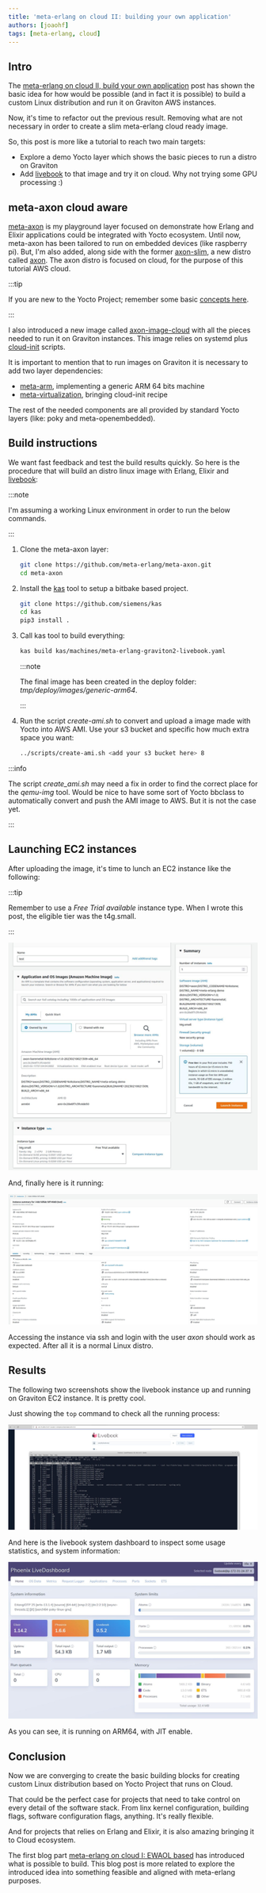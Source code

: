 ```yaml
---
title: 'meta-erlang on cloud II: building your own application'
authors: [joaohf]
tags: [meta-erlang, cloud]
---
```


<!---

- The previous blog has showed how to use EWAOL and adds meta-erlang support to it
- Now it's time to create something more tiny with only the components that we need
- meta-xpto for cloud erlang/elixir services
- How to create an image
- Publish to AWS AMI
- Run a instance
- Conclusion

-->

## Intro

The
[meta-erlang on cloud II, build your own application](/blog/2023/02/04/index)
post has shown the basic idea for how would be possible (and in fact it is
possible) to build a custom Linux distribution and run it on Graviton AWS
instances.

Now, it's time to refactor out the previous result. Removing what are not
necessary in order to create a slim meta-erlang cloud ready image.

So, this post is more like a tutorial to reach two main targets:

- Explore a demo Yocto layer which shows the basic pieces to run a distro on
  Graviton
- Add [livebook](https://livebook.dev/) to that image and try it on cloud. Why
  not trying some GPU processing :)

## meta-axon cloud aware

[meta-axon](https://github.com/meta-erlang/meta-axon) is my playground layer
focused on demonstrate how Erlang and Elixir applications could be integrated
with Yocto ecosystem. Until now, meta-axon has been tailored to run on embedded
devices (like raspberry pi). But, I'm also added, along side with the former
[axon-slim](https://github.com/meta-erlang/meta-axon/conf/distro/axon.conf), a
new distro called
[axon](https://github.com/meta-erlang/meta-axon/conf/distro/axon.conf). The axon
distro is focused on cloud, for the purpose of this tutorial AWS cloud.

:::tip

If you are new to the Yocto Project; remember some basic
[concepts here](https://docs.yoctoproject.org/overview-manual/concepts.html#yocto-project-concepts).

:::

I also introduced a new image called
[axon-image-cloud](https://github.com/meta-erlang/meta-axon/recipes-extented/image/axon-image-cloud.bb)
with all the pieces needed to run it on Graviton instances. This image relies on
systemd plus [cloud-init](https://cloud-init.io/) scripts.

It is important to mention that to run images on Graviton it is necessary to add
two layer dependencies:

- [meta-arm](https://git.yoctoproject.org/git/meta-arm), implementing a generic
  ARM 64 bits machine
- [meta-virtualization](https://git.yoctoproject.org/git/meta-virtualization),
  bringing cloud-init recipe

The rest of the needed components are all provided by standard Yocto layers
(like: poky and meta-openembedded).

## Build instructions

We want fast feedback and test the build results quickly. So here is the
procedure that will build an distro linux image with Erlang, Elixir and
[livebook](https://livebook.dev/):

:::note

I'm assuming a working Linux environment in order to run the below commands.

:::

1. Clone the meta-axon layer:

   ```bash
   git clone https://github.com/meta-erlang/meta-axon.git
   cd meta-axon
   ```

1. Install the [kas](https://kas.readthedocs.io/en/latest/) tool to setup a
   bitbake based project.

   ```bash
   git clone https://github.com/siemens/kas
   cd kas
   pip3 install .
   ```

1. Call kas tool to build everything:

   ```bash
   kas build kas/machines/meta-erlang-graviton2-livebook.yaml
   ```

   :::note

   The final image has been created in the deploy folder:
   _tmp/deploy/images/generic-arm64_.

   :::

1. Run the script _create-ami.sh_ to convert and upload a image made with Yocto
   into AWS AMI. Use your s3 bucket and specific how much extra space you want:

   ```bash
   ../scripts/create-ami.sh <add your s3 bucket here> 8
   ```

:::info

The script _create_ami.sh_ may need a fix in order to find the correct place for
the _qemu-img_ tool. Would be nice to have some sort of Yocto bbclass to
automatically convert and push the AMI image to AWS. But it is not the case yet.

:::

## Launching EC2 instances

After uploading the image, it's time to lunch an EC2 instance like the
following:

:::tip

Remember to use a _Free Trial available_ instance type. When I wrote this post,
the eligible tier was the t4g.small.

:::

![alt Launching a new EC2 instance](ec2_instance.jpg 'Launching a new EC2 instance')

And, finally here is it running:

![alt Running a new EC2 instance](ec2_running.jpg 'Running a new EC2 instance')

Accessing the instance via ssh and login with the user _axon_ should work as
expected. After all it is a normal Linux distro.

## Results

The following two screenshots show the livebook instance up and running on
Graviton EC2 instance. It is pretty cool.

Just showing the `top` command to check all the running process:

![alt Livebook instance Graviton](livebook_instance.jpg 'Livebook instance on Graviton')

And here is the livebook system dashboard to inspect some usage statistics, and
system information:

![alt Livebook dashboard on Graviton](livebook_dashboard.jpg 'Livebook dashboard on Graviton')

As you can see, it is running on ARM64, with JIT enable.

## Conclusion

Now we are converging to create the basic building blocks for creating custom
Linux distribution based on Yocto Project that runs on Cloud.

That could be the perfect case for projects that need to take control on every
detail of the software stack. From linx kernel configuration, building flags,
software configuration flags, anything. It's really flexible.

And for projects that relies on Erlang and Elixir, it is also amazing bringing
it to Cloud ecosystem.

The first blog part
[meta-erlang on cloud I: EWAOL based](/blog/2023/01/29/index) has introduced
what is possible to build. This blog post is more related to explore the
introduced idea into something feasible and aligned with meta-erlang purposes.
